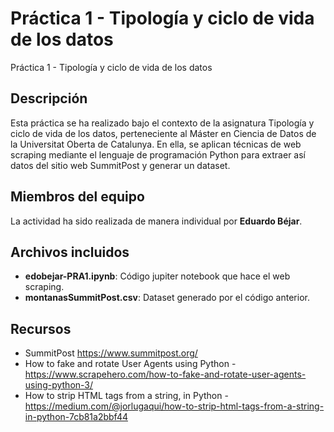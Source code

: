 # Práctica 1 - Tipología y ciclo de vida de los datos
 Práctica 1 - Tipología y ciclo de vida de los datos
 
## Descripción
Esta práctica se ha realizado bajo el contexto de la asignatura Tipología y ciclo de vida de los datos, perteneciente al Máster en Ciencia de Datos de la Universitat Oberta de Catalunya. En ella, se aplican técnicas de web scraping mediante el lenguaje de programación Python para extraer así datos del sitio web SummitPost y generar un dataset.

## Miembros del equipo
La actividad ha sido realizada de manera individual por **Eduardo Béjar**.

## Archivos incluidos
- **edobejar-PRA1.ipynb**: Código jupiter notebook que hace el web scraping.
- **montanasSummitPost.csv**: Dataset generado por el código anterior.

## Recursos
- SummitPost https://www.summitpost.org/
- How to fake and rotate User Agents using Python - https://www.scrapehero.com/how-to-fake-and-rotate-user-agents-using-python-3/
- How to strip HTML tags from a string, in Python - https://medium.com/@jorlugaqui/how-to-strip-html-tags-from-a-string-in-python-7cb81a2bbf44
